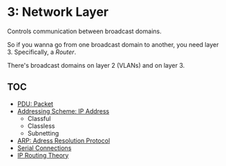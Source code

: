 # 3: Network Layer

Controls communication between broadcast domains.

So if you wanna go from one broadcast domain to another, you need layer 3. Specifically, a _Router_.

There's broadcast domains on layer 2 (VLANs) and on layer 3.

## TOC

* [PDU: Packet](./pdu)
* [Addressing Scheme: IP Address](./ip)
  * Classful
  * Classless
  * Subnetting
* [ARP: Adress Resolution Protocol](./arp)
* [Serial Connections](./serial)
* [IP Routing Theory](./iprouting)